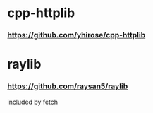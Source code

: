 # cpp-httplib

### https://github.com/yhirose/cpp-httplib

# raylib

### https://github.com/raysan5/raylib

included by fetch 
